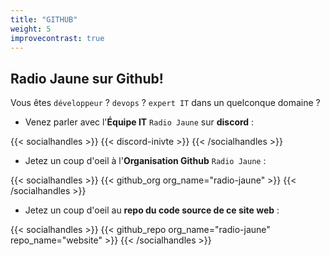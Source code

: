 ```yaml
---
title: "GITHUB"
weight: 5
improvecontrast: true
---
```


## Radio Jaune sur Github!


<!--

{{< carousel
      video1_url = "https://vk.com/video_ext.php?oid=698593797&id=456239019&hash=61732c28e7f24365&hd=2"

      video2_url = "https://www.youtube.com/embed/Fqso_bl9WPg"

      video3_url = "https://www.youtube.com/embed/8wU9s_mua8M"

      video4_url = "https://www.youtube.com/embed/LBzZLzu2GKo"



      video5_url = "https://www.youtube.com/embed/Fqso_bl9WPg "

      video6_url = "https://www.youtube.com/embed/MeU5_k9ssrs "

      video7_url = "https://www.youtube.com/embed/8wU9s_mua8M"

      video8_url = "https://www.youtube.com/embed/b6k6K3eAxdo"

>}}

-->

Vous êtes `développeur` ? `devops` ? `expert IT` dans un quelconque domaine ?

* Venez parler avec l'**Équipe IT** `Radio Jaune` sur **discord** :

{{< socialhandles >}}
    {{< discord-inivte >}}
{{< /socialhandles >}}

* Jetez un coup d'oeil à l'**Organisation Github** `Radio Jaune` :

{{< socialhandles >}}
    {{< github_org org_name="radio-jaune" >}}
{{< /socialhandles >}}

* Jetez un coup d'oeil au **repo du code source de ce site web** :

{{< socialhandles >}}
    {{< github_repo org_name="radio-jaune" repo_name="website" >}}
{{< /socialhandles >}}
